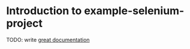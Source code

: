 # Introduction to example-selenium-project

TODO: write [great documentation](http://jacobian.org/writing/what-to-write/)
